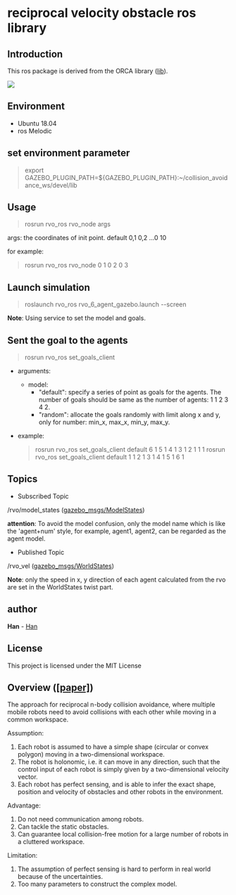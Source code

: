 # reciprocal velocity obstacle ros library

## Introduction

This ros package is derived from the ORCA library ([lib](http://gamma.cs.unc.edu/RVO2/)).

![](https://github.com/hanruihua/rvo_ros/blob/master/simulation/rvo_sim.gif)

## Environment

- Ubuntu 18.04
- ros Melodic


## set environment parameter

> export GAZEBO_PLUGIN_PATH=${GAZEBO_PLUGIN_PATH}:~/collision_avoidance_ws/devel/lib


## Usage

> rosrun rvo_ros rvo_node args

args: the coordinates of init point. default 0,1 0,2 ...0 10

for example: 

> rosrun rvo_ros rvo_node 0 1 0 2 0 3 

## Launch simulation

> roslaunch rvo_ros rvo_6_agent_gazebo.launch --screen


**Note**: Using service to set the model and goals. 

## Sent the goal to the agents

> rosrun rvo_ros set_goals_client

- arguments:
    - model:
        - "default": specify a series of point as goals for the agents. The number of goals should be same as the number of agents: 1 1 2 3 4 2.
        - "random": allocate the goals randomly with limit along x and y, only for number: min_x, max_x, min_y, max_y.

- example:
    > rosrun rvo_ros set_goals_client default 6 1 5 1 4 1 3 1 2 1 1 1
    >  rosrun rvo_ros set_goals_client default 1 1 2 1 3 1 4 1 5 1 6 1

## Topics

- Subscribed Topic

/rvo/model_states ([gazebo_msgs/ModelStates](http://docs.ros.org/jade/api/gazebo_msgs/html/msg/ModelStates.html))

**attention**: To avoid the model confusion, only the model name which is like the 'agent+num' style, for example, agent1, agent2, can be regarded as the agent model.

- Published Topic

/rvo_vel ([gazebo_msgs/WorldStates](http://docs.ros.org/jade/api/gazebo_msgs/html/msg/WorldState.html))

**Note**: only the speed in x, y direction of each agent calculated from the rvo are set in the WorldStates twist part. 


## author

**Han** - [Han](https://github.com/hanruihua)  

## License

This project is licensed under the MIT License

## Overview ([[paper]](http://citeseerx.ist.psu.edu/viewdoc/download?doi=10.1.1.162.265&rep=rep1&type=pdf))

The approach for reciprocal n-body collision avoidance, where multiple mobile robots need to avoid collisions with each other while moving in a common workspace.

Assumption:

1. Each robot is assumed to have a simple shape (circular or convex polygon) moving in a two-dimensional workspace.
2. The robot is holonomic, i.e. it can move in any direction, such that the control input of each robot is simply given by a two-dimensional velocity vector.
3. Each robot has perfect sensing, and is able to infer the exact shape, position and velocity of obstacles and other robots in the environment.

Advantage:

1. Do not need communication among robots.
2. Can tackle the static obstacles.
3. Can guarantee local collision-free motion for a large number of robots in a cluttered workspace.

Limitation:

1. The assumption of perfect sensing is hard to perform in real world because of the uncertainties.
2. Too many parameters to construct the complex model.  






